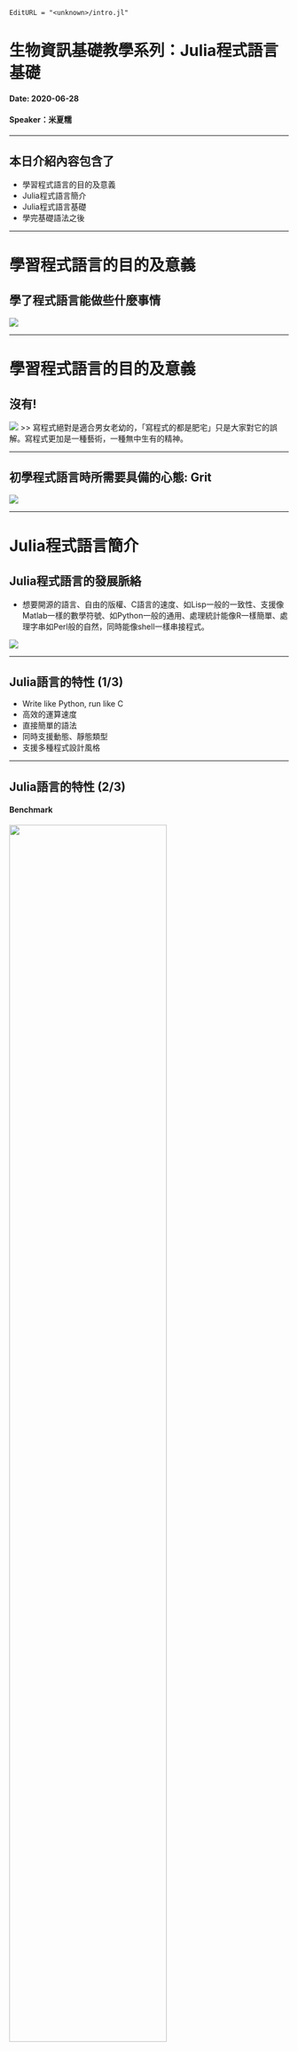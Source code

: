 ```@meta
EditURL = "<unknown>/intro.jl"
```

# 生物資訊基礎教學系列：Julia程式語言基礎
#### Date: 2020-06-28
#### Speaker：米夏糯

---

## 本日介紹內容包含了
+ 學習程式語言的目的及意義
+ Julia程式語言簡介
+ Julia程式語言基礎
+ 學完基礎語法之後

---

# 學習程式語言的目的及意義
## 學了程式語言能做些什麼事情
<img src="../img/programer.jpg">

---

# 學習程式語言的目的及意義
## __沒有!__
<img src='../img/kongfu.jpeg'>
>> 寫程式絕對是適合男女老幼的，「寫程式的都是肥宅」只是大家對它的誤解。寫程式更加是一種藝術，一種無中生有的精神。

---

## 初學程式語言時所需要具備的心態: __Grit__
<img src='../img/grit.jpg'>

---

# Julia程式語言簡介
## Julia程式語言的發展脈絡
+ 想要開源的語言、自由的版權、C語言的速度、如Lisp一般的一致性、支援像Matlab一樣的數學符號、如Python一般的通用、處理統計能像R一樣簡單、處理字串如Perl般的自然，同時能像shell一樣串接程式。
<img src='../img/julia_history.png'>

---

## Julia語言的特性 (1/3)
+ Write like Python, run like C
+ 高效的運算速度
+ 直接簡單的語法
+ 同時支援動態、靜態類型
+ 支援多種程式設計風格

---

## Julia語言的特性 (2/3)
#### Benchmark
<img src='../img/benchmarks.svg' width='75%'>

---

## Julia語言的特性 (3/3)
<img src='../img/CSV.jpeg' width='70%'>

---

## 學習Julia語言的管道途徑以及學習資源 (1/2)
+ 書籍
  - [Julia 程式設計：新世代資料科學與數值運算語言](https://www.tenlong.com.tw/products/9789577633828?list_name=srh)
  - [Python 接班人出世：最新科學專用語言 Julia 入門實戰](https://www.tenlong.com.tw/products/9789865501006?list_name=srh)
+ 影片
  - [Julia Taiwan Meetup](https://www.youtube.com/channel/UCHS7SCM_GDDMreNQfW5LFzQ/videos)
  - [阿杜的YouTube頻道](https://www.youtube.com/c/%E6%9D%9C%E5%B2%B3%E8%8F%AF/videos)
+ 線上課程
  - [Julia Academy](https://juliaacademy.com/)
  - [Udemy](https://www.udemy.com/topic/julia-programming-language/)

---

## 學習Julia語言的管道途徑以及學習資源 (2/2)
+ [Julia Taiwan社群所翻譯之文件](https://hackmd.io/@7WeiUEuJSBKp7WCRouAWVg/r106dSpkb/%2FKwBhCMBYA4GYE4C0B2e4BsiYEYCGjwAmZaRbddbcEbSEeAExCA%3D%3D?type=book)
<img src='../img/juliadoc.png' width='80%'>

---

# Julia程式語言基礎
## 安裝Julia (1/5)
<img src='../img/installation_1.png' width='70%'>

---

## 安裝Julia (2/5)
<img src='../img/installation_2.png' width='80%'>

---

## 安裝Julia (3/5)
<img src='../img/installation_3.png' width='80%'>

---

## 安裝Julia (4/5)
<img src='../img/installation_4.png' width='90%'>

---

## 安裝Julia (5/5)
<img src='../img/installation_5.png' width='80%'>

---

## 撰寫Julia時使用的工具平台 - VS Code (1/6)
<img src='../img/vscode_1.png', width='85%'>

---

## 撰寫Julia時使用的工具平台 - VS Code (2/6)
<img src='../img/vscode_2.png', width='80%'>

---

## 撰寫Julia時使用的工具平台 - VS Code (3/6)
<img src='../img/vscode_3.png', width='95%'>

---img/

## 撰寫Julia時使用的工具平台 - VS Code (4/6)
<img src='../img/vscode_4.png', width='95%'>

---

## 撰寫Julia時使用的工具平台 - VS Code (5/6)
<img src='../img/vscode_5.png', width='85%'>

---

## 撰寫Julia時使用的工具平台 - VS Code (6/6)
<img src='../img/vscode_6.png', width='80%'>

---

## 撰寫Julia時使用的工具平台 - Jupyter Notebook (1/6)
+ 安裝IJulia
<img src='../img/IJulia.png' width='70%'>

---

## 撰寫Julia時使用的工具平台 - Jupyter Notebook (2/6)
+ 安裝Anaconda (1/2)
<img src='../img/anaconda_1.png' width='70%'>

---

## 撰寫Julia時使用的工具平台 - Jupyter Notebook (3/6)
+ 安裝Anaconda (2/2)
<img src='../img/anaconda_2.png' width='90%'>

---

## 撰寫Julia時使用的工具平台 - Jupyter Notebook (4/6)
+ 安裝Jupyter Notebook (1/3)
<img src='../img/jupyternotebook_1.png' width='80%'>

---

## 撰寫Julia時使用的工具平台 - Jupyter Notebook (5/6)
+ 安裝Jupyter Notebook (2/3)
<img src='../img/jupyternotebook_2.png' width='80%'>

---

## 撰寫Julia時使用的工具平台 - Jupyter Notebook (6/6)
+ 安裝Jupyter Notebook (3/3)
<img src='../img/jupyternotebook_3.png' width='100%'>

---

## 基礎語法與概念 - 寫出你的第一支hello world

+ 進入Julia環境
<img src='../img/julia_env.png' width=80%>

+ 輸入以下程式碼，並按Enter送出

```@example intro
println("Hello world")
```

---

## 基礎語法與概念 - 註解

+ 單行註解

```@example intro
# 井字號開頭的是註解
println("上面是註解")
```

+ 多行註解

```@example intro
#=
如果想要使用多行註解,
可以用#=及=#夾住所需要註解的內容
=#
```

---

## 基礎語法與概念 - 變數 (1/4)
> 在Julia裡頭，一個變數是指與一個值所存在的記憶體空間__有關__（或稱為__綁定__）的一個名字。當我們想在後續使用目前運算後所得到的值，透過變數存取就會比直接對記憶體位置存取來的簡單易懂。
<img src='../img/variable_value.png' width='40%'>

```@example intro
# 將5這個值指定到一個名為x的變數, 這邊的=所表示的是"指派"的意思而非"等於"
# 這個過程我們也稱之為"宣告"
x = 5
# 輸入變數名稱x, 我們就可以獲得這個變數所存取之值的內容
x
```

---

## 基礎語法與概念 - 變數 (2/4)

```@example intro
# 將前一張投影片中所宣告的變數x加上6後所得運算結果重新指派給x這個變數
x = x + 6
# 此時x的值就會等於11
x
```

---

## 基礎語法與概念 - 變數 (3/4)
#### 變數命名規則
+ 開頭僅能使用字母(A-Z, a-z)、底線或是__Unicode__(須大於00A0)的字元
  - _123 (valid)
  - Abcd (valid)
  - 5566 (invalid)
  - δ (valid)
+ 不能使用保留字作為變數名稱
  - if
  - while
  - local
  - end
  - true

---

## 基礎語法與概念 - 變數 (4/4)
#### 支援[Unicode](https://docs.julialang.org/en/v1/manual/unicode-input/) & LaTex語法作為變數名稱

+ Example 1:

```@example intro
# 輸入\delta 再按tab鍵，就會產生一個希臘字母 δ
# 宣告一個名為α₂的變數，並綁定到0.23這個值
α₂ = 0.23
```

+ Example 2:

```@example intro
🌱 = 0
🚰 = 5
🌅 = 5
🌳 =  🌱 + 🚰 + 🌅
```

---

## 基礎語法與概念 - 加減乘除
+ 加

```@example intro
2 + 5
```

+ 減

```@example intro
2 - 5
```

+ 乘

```@example intro
3 * 8
```

+ 除

```@example intro
8 / 3
```

---

## 基礎語法與概念 - 浮點數
> 有小數點的數字在程式語言中就被稱為__浮點數__
+ 純整數相加

```@example intro
5 + 5
```

+ 浮點數相加

```@example intro
5.0 + 5
```

---

## 基礎語法與概念 - 型別
+ 使用`typeof()`來檢查型別

```@example intro
typeof(5)
```

+ 檢查浮點數

```@example intro
typeof(5.0)
```

+ 在Julia裡頭使用到的型別主要有：
  - Int (Int8, Int16, Int32, Int64, UInt etc.)
  - Float (Float16, Float32, Float64 etc.)
  - Char
  - String
  - Boolean

---

## 基礎語法與概念 - 數字與運算子 (1/4)
#### 整數 (1/2)
> 如果沒有特別宣告，會依系統位元數決定
<img src='../img/integer.png' width='50%'>

---

## 基礎語法與概念 - 數字與運算子 (1/4)
#### 整數 (2/2)
+ 宣告非預設型別的整數

```@example intro
Int8(10)
typeof(ans)
```

+ 取得不同位元數的上下限

```@example intro
typemax(Int8) # 取得上限
typemin(Int8) # 取得下限
```

+ 溢位

```@example intro
typemax(Int8) + Int8(1)
```

---

## 基礎語法與概念 - 數字與運算子 (2/4)
#### 浮點數
+ 含小數點浮點數
<img src='../img/float.png' width='30%'>
+ 特殊浮點數
<img src='../img/inf_nan.png' width='50%'>

---

## 基礎語法與概念 - 數字與運算子 (3/4)
#### 常數及係數
+ 預設常數

```@example intro
pi
```

+ 宣告常數

```@example intro
const C = 1.23456
```

+ 字面係數

```@example intro
x = 3
2x^2 - 3x + 1
```

---

## 基礎語法與概念 - 數字與運算子 (4/4)
#### 運算子 (1/3)
+ 算術運算子

```@example intro
# -x: 變號
# x + y, x - y, x * y, x / y: 四則運算
# div(x,y): 求商
# x % y: 求餘
# x \ y: 與 x / y 相同
# x ^ y: 次方
```

+ 比較運算子

```@example intro
# x == y: 等於
# x != y, x ≠ y: 不等於
# x < y: 小於
# x > y: 大於
# x <= y, x ≤ y: 小於等於
# y >=, x ≥ y: 大於等於
```

---

## 基礎語法與概念 - 數字與運算子 (4/4)
#### 運算子 (2/3)

```@example intro
# 1.更新運算子
# 舊寫法

x = 5
y = 0
y = y + 2x
# 使用更新運算子的寫法
y += 2x
# 其他更新運算子：-=, *=, /=, %=等

# 2. 布林運算子
# x = true; typeof(x)
# !x, ~x: 非 (negation)
# x & y: 且
# x | y: 或
```

---

## 基礎語法與概念 - 控制流程 (1/3)

#### if 條件判斷 (1/2)
+ if條件判斷語法結構：

```@example intro
# if <判斷式>
#    <運算式>
# end

x = 0
y = 5
if x < y
    println("x is less than y")
end
```

---

## 基礎語法與概念 - 控制流程 (1/3)

#### if 條件判斷 (2/2)
+ if-else條件判斷語法結構：

```@example intro
# if <判斷式>
#    <運算式-1>
# else
#    <運算式-2>
# end
```

+ if-elseif-else條件判斷語法結構：

```@example intro
# if <判斷式-1>
#    <運算式-1>
# elseif <判斷式-2>
#    <運算式-2>
# else
#    <運算式-3>
# end
```

---

## 基礎語法與概念 - 控制流程 (2/3)

#### for 迴圈 (1/2)
+ for迴圈語法結構：

```@example intro
# for i = <起始>:<結束>
#     <運算式程式碼區塊>
# end

a = 0
for i = 1:100
    global a
    a += i
end
a
```

---

## 基礎語法與概念 - 控制流程 (2/3)

#### for 迴圈 (2/2)
+ 巢狀for迴圈，以九九乘法表為例：

```@example intro
for i = 1:9
    for j = 1:9
        print(i, " x ", j, " = ", i*j, "\t")
    end
    println()
end
```

---

## 基礎語法與概念 - 控制流程 (3/3)

#### while 迴圈
+ while 迴圈語法結構：

```@example intro
# while <持續條件>
#     <運算式程式碼區塊>
# end

# Example:
a = 1
while a <= 100
    global a
    a += 2
end
a
```

---

## 基礎語法與概念 - 函式

> 函式就像是一段特地的程式碼區塊，專門用來完成特定的工作，為了簡化同時又不用重複寫這段程式碼，我們就可以將這段程式碼定義成一個__函式__。隨後當需要執行這項工作時，只需要呼叫此函式即可。
+ 定義一個加法

```@example intro
function add(x, y)
    return x + y
end
# 呼叫這個定義好的函式
add(1, 2)
```

+ 函式也可以這樣定義

```@example intro
add2(x, y) = x + y
add2(1,2)
```

---

## 基礎語法與概念 - 集合容器 (1/4)

#### 陣列 (1/4)
> 把同性質的資料按順序排在一起，像是一整排的格子那樣的排列，就稱為__陣列__

+ 創建一個空陣列

```@example intro
x = []
```

+ 也可以把元素型別放在方括號前創建

```@example intro
Any[]
```

+ 創建一個Int64的空陣列

```@example intro
Int64[]
```

---

## 基礎語法與概念 - 集合容器 (1/4)

#### 陣列 (2/4)
+ Example 1:

```@example intro
x = [1, 2, 3]
```

+ Example 2:

```@example intro
x = [1, 1.2]
```

+ Example 3:

```@example intro
Int8[1, 2, 3, 4]
```

---

## 基礎語法與概念 - 集合容器 (1/4)

#### 陣列 (3/4)
+ 索引 (indexing) / 取值

```@example intro
x = [1, 1.2, 2.4]
x[1]
```

+ 求陣列大小

```@example intro
length(x)
```

+ 取得某區段的元素

```@example intro
x[2:length(x)]
```

---

## 基礎語法與概念 - 集合容器 (1/4)

#### 陣列 (4/4)
+ 不得使用超出陣列大小的索引值

```@example intro
x = [6.0, 3.2, 7.6, 0.9, 2.3]
```

x這個陣列一共5個元素，要是這樣想去取第六個元素如: x[6]，就會出現錯誤
<img src='../img/bound_error.png'>

+ 其他操作

```@example intro
# push!: 從陣列後面加入新的值， push!(x, 9.0)
# append!: 串接兩個陣列, y = [10.0, 3.4]; append!(x, y)
# pop!: 從陣列最後移出一個元素, pop!(x)
```

---

## 基礎語法與概念 - 集合容器 (2/4)

#### 集合 (Set) (1/4)
> 如同數學中的集合一樣，不允許重複的元素，每個元素都是唯一的，且元素間也沒有次序

```@example intro
# 把一個陣列放入Set()中來建構一個集合
x = Set([1, 2, 3, 4])
# 增加集合中的元素
push!(x, 5)
```

---

## 基礎語法與概念 - 集合容器 (2/4)

#### 集合 (Set) (2/4)
+ 判斷集合間的關係

```@example intro
y = Set([1, 3, 5])
issubset(y, x) #確認y是否為x的子集, 或輸入 y ⊆ x, 也可得到相同結果
```

+ 交集

```@example intro
intersect(x, y) # 或使用 x ∩ y
```

---

## 基礎語法與概念 - 集合容器 (2/4)

#### 集合 (Set) (3/4)

+ 聯集

```@example intro
union(x, y) # 或使用 x ∪ y
```

差集

```@example intro
setdiff(x, y)
```

---

## 基礎語法與概念 - 集合容器 (2/4)

#### 集合 (Set) (4/4)

+ 判斷集合是否相等

```@example intro
x == Set([3, 1, 2, 5, 4])
```

+ 迭代

```@example intro
for i in x
    println(i)
end
```

---

## 基礎語法與概念 - 集合容器 (3/4)

#### 字串 (Strings) (1/4)
> 一個__字串__可以視為多個__字元 (characters)__的序列組合，但這個組合內容不可變 (immutable)。
+ 字元用__單__引號夾住

```@example intro
typeof('A')
```

+ 見其ASCII編碼

```@example intro
'A'
```

+ 字串用__雙__引號夾住

```@example intro
typeof("A")
```

---

## 基礎語法與概念 - 集合容器 (3/4)

#### 字串 (Strings) (2/4)
+ 字元有其對應的整數

```@example intro
Int('A')
```

+ 字元也可以進行加減法運算

```@example intro
'A' + 1
```

+ 字元也可以比大小

```@example intro
'A' > 'a'
```

---

## 基礎語法與概念 - 集合容器 (3/4)

#### 字串 (Strings) (3/4)
> 字串具有不可變的特性，因此一旦字串被創造出來，就不能被修改，既不能變長也不能變短。因此對其進行的任何操作，實際上是會產出新的字串。

```@example intro
x = "Hello world!"
```

> 也可以用3個雙引號刮起來，就可使用多行字串

```@example intro
"""
Hello
world
!
"""
```

---

## 基礎語法與概念 - 集合容器 (3/4)

#### 字串 (Strings) (4/4)

+ 字串的串接

```@example intro
# 使用 * 將多個字串串接起來
x="1 + "
x * "2 = " * "3"
```

+ 字串的內插

```@example intro
x = "Today"
y = "Sunday"
string(x, "is", y)
```

---

## 基礎語法與概念 - 集合容器 (4/4)

#### 字典 (Dictionary) (1/3)
+ 所謂__字典__是由一組鍵vs.值 (key vs. value) 對應關係所組成的資料結構。鍵必須是唯一的、不能重複，但值可以重複出現。

```@example intro
x = Dict("A" => 1, "B" => 2, "C" => 3)
# 透過鍵這個索引來取得值, 輸入x["A"]可以得到1
```

+ 要是給的鍵不存在，就會發生錯誤
<img src='../img/key_error.png' width='50%'>

---

## 基礎語法與概念 - 集合容器 (4/4)

#### 字典 (Dictionary) (2/3)

+ 增加新的鍵-值對

```@example intro
x["D"] = 4
x
```

+ 複寫

```@example intro
x["A"] = 5
x
```

---

## 基礎語法與概念 - 集合容器 (4/4)

#### 字典 (Dictionary) (3/3)

+ 迭代

```@example intro
for (k, v) in x
    println(k, "->", v)
end
```

---

## 學完基礎語法之後 -- 進階

+ 型別 (Types)
  - 複合型別, 參數化型別, 抽象型別等
+ 巨集 (Macro)
  - metaprogramming
+ 方法 (Methods)
  - 多重分派
  - 參數化方法
  - 泛型

---

## 學完基礎語法之後 -- 實做

+ 加入Julia Language Study Group並完成其作業
+ 上線上課 (Udemy等)，寫作業
+ 參與別人的研究，透過協助他人分析資料來練功
+ 拿Paper所提供的資料重複跑一次分析

---

# Acknowledgement
+ Taipei Bioinformatics Omnibus
<img src='../img/cover.png' width="60%">
+ 杜岳華
<img src='../img/Tu.png' width="70%">

---

*This page was generated using [Literate.jl](https://github.com/fredrikekre/Literate.jl).*

